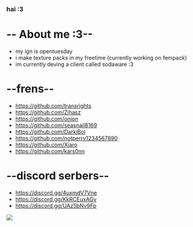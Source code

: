 ### hai :3
# -- About me :3--
- my ign is opentuesday
- i make texture packs in my freetime (currently working on fempack)
- im currently deving a client called sodaware :3 
# --frens--
- https://github.com/transrights
- https://github.com/Zihasz
- https://github.com/onion
- https://github.com/seasnail8169
- https://github.com/DarkiBoi
- https://github.com/notperry1234567890
- https://github.com/Xiaro
- https://github.com/kars0nn


# --discord serbers--
- https://discord.gg/4uxmdV7Vne
- https://discord.gg/KkRCEuxAGv
- https://discord.gg/UAz5bNv9Fp



![](https://komarev.com/ghpvc/?username=cs0daa&label=profile+views)
